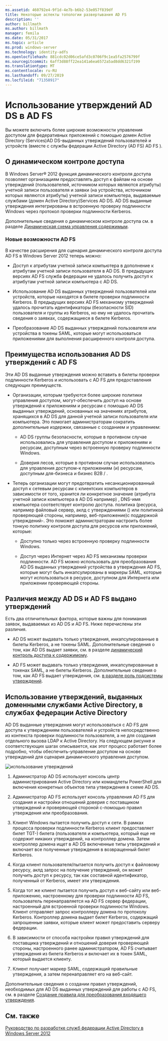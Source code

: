 ```yaml
---
ms.assetid: 460792e4-9f1d-4e7b-b6b2-53e057f839df
title: Некоторые аспекты топологии развертывания AD FS
description: ''
author: billmath
ms.author: billmath
manager: femila
ms.date: 05/31/2017
ms.topic: article
ms.prod: windows-server
ms.technology: identity-adfs
ms.openlocfilehash: 881cdc02d06ce5afd3c0706f9c1ea5fa2576799f
ms.sourcegitcommit: 6aff3d88ff22ea141a6ea6572a5ad8dd6321f199
ms.translationtype: MT
ms.contentlocale: ru-RU
ms.lasthandoff: 09/27/2019
ms.locfileid: "71358917"
---
```

# <a name="using-ad-ds-claims-with-ad-fs"></a>Использование утверждений AD DS в AD FS
  
  
Вы можете включить более широкие возможности управления доступом для федеративных приложений с помощью домен Active Directory \(Services\)AD DS\-выданных утверждений пользователей и устройств \(вместе с службы федерации Active Directory (AD FS) AD FS \).  
  
## <a name="about-dynamic-access-control"></a>О динамическом контроле доступа  
В Windows Server® 2012 функция динамического контроля доступа позволяет организациям предоставлять доступ к файлам на основе утверждений \(пользователей, источником которых являются атрибуты\) учетной записи пользователя и заявки \(на устройства, источником которых являются атрибуты\) учетной записи компьютера, выдаваемые службами \(домен Active Directory\)Services AD DS. AD DS выданные утверждения интегрированы в встроенную проверку подлинности Windows через протокол проверки подлинности Kerberos.  
  
Дополнительные сведения о динамическом контроле доступа см. в разделе [Динамическая схема управления содержимым](../../solution-guides/Dynamic-Access-Control--Scenario-Overview.md#BKMK_APP).  
  
### <a name="whats-new-in-ad-fs"></a>Новые возможности AD FS  
В качестве расширения для сценария динамического контроля доступа AD FS в Windows Server 2012 теперь можно:  
  
-   Доступ к атрибутам учетной записи компьютера в дополнение к атрибутам учетной записи пользователя в AD DS. В предыдущих версиях AD FS служба федерации не удалось получить доступ к атрибутам учетной записи компьютера с AD DS.  
  
-   Использование AD DS выданных утверждений пользователей или устройств, которые находятся в билете проверки подлинности Kerberos. В предыдущих версиях AD FS механизму утверждений удалось прочитать идентификаторы \(безопасности SID\) пользователя и группы из Kerberos, но ему не удалось прочитать сведения о заявках, содержащиеся в билете Kerberos.  
  
-   Преобразование AD DS выданных утверждений пользователя или устройства в токены SAML, которые могут использоваться приложениями для выполнения расширенного контроля доступа.  
  
## <a name="benefits-of-using-ad-ds-claims-with-ad-fs"></a>Преимущества использования AD DS утверждений с AD FS  
Эти AD DS выданные утверждения можно вставить в билеты проверки подлинности Kerberos и использовать с AD FS для предоставления следующих преимуществ.  
  
-   Организации, которым требуются более широкие политики управления доступом, могут\-обеспечить доступ на основе утверждений к приложениям и ресурсам с помощью AD DS выданных утверждений, основанных на значениях атрибутов, хранящихся в AD DS для данной учетной записи пользователя или компьютера. Это помогает администраторам сократить дополнительные издержки, связанные с созданием и управлением:  
  
    -   AD DS группы безопасности, которые в противном случае использовались для управления доступом к приложениям и ресурсам, доступным через встроенную проверку подлинности Windows.  
  
    -   Доверия лесов, которые в противном случае использовались для управления доступом\-к приложениям \(и\) ресурсам, доступным для\-бизнеса и бизнес B2B \/ .  
  
-   Теперь организации могут предотвратить несанкционированный доступ к сетевым ресурсам с клиентских компьютеров в зависимости от того, хранится ли конкретное значение \(атрибута учетной записи компьютера в AD DS например\) , DNS-имя компьютера соответствует контролю доступа. политика \(ресурса, например файловый сервер, аклд с утверждениями \(\) или политикой проверяющей стороны, например, веб-приложение\)с поддержкой утверждений\-. Это поможет администраторам настроить более тонкую политику контроля доступа для ресурсов или приложений, которые:  
  
    -   Доступно только через встроенную проверку подлинности Windows.  
  
    -   Доступ через Интернет через AD FS механизмы проверки подлинности. AD FS можно использовать для преобразования AD DS выданных утверждений устройства в утверждения AD FS, которые могут быть инкапсулированы в маркеры SAML, которые могут использоваться в ресурсе, доступном для Интернета или приложении проверяющей стороны.  
  
## <a name="differences-between-ad-ds-and-ad-fs-issued-claims"></a>Различия между AD DS и AD FS выдано утверждений  
Есть два отличительных фактора, которые важны для понимания заявок, выдаваемых из AD DS и AD FS. Ниже перечислены эти различия.  
  
-   AD DS может выдавать только утверждения, инкапсулированные в билеты Kerberos, а не токены SAML. Дополнительные сведения о том, как AD DS выдает заявки, см. в разделе [динамический контроль доступа к содержимому](../../solution-guides/Dynamic-Access-Control--Scenario-Overview.md#BKMK_APP).  
  
-   AD FS может выдавать только утверждения, инкапсулированные в токенах SAML, а не билеты Kerberos. Дополнительные сведения о том, как AD FS выдает утверждения, см. [в разделе роль подсистемы утверждений](../../ad-fs/technical-reference/The-Role-of-the-Claims-Engine.md).  
  
## <a name="how-ad-ds-issued-claims-work-with-ad-fs"></a>Использование утверждений, выданных доменными службами Active Directory, в службах федерации Active Directory  
AD DS выданные утверждения могут использоваться с AD FS для доступа к утверждениям пользователей и устройств непосредственно из контекста проверки подлинности пользователя, а не для создания отдельного вызова LDAP к Active Directory. На следующем рисунке и соответствующих шагах описывается, как этот процесс работает более подробно, чтобы обеспечить\-управление доступом на основе утверждений для сценария динамического управления доступом.  
  
![использование утверждений](media/UsingADDSClaimswithADFS.gif)  
  
1.  Администратор AD DS использует консоль центр администрирования Active Directory или командлеты PowerShell для включения конкретных объектов типа утверждения в схеме AD DS.  
  
2.  Администратор AD FS использует консоль управления AD FS для создания и настройки отношений доверия с поставщиком утверждений и проверяющей стороной с\-помощью правил утверждения или преобразования.  
  
3.  Клиент Windows пытается получить доступ к сети. В рамках процесса проверки подлинности Kerberos клиент предоставляет билет TGT\-\) билета \(пользователя и компьютера, который еще не содержит никаких утверждений, на контроллер домена. Затем контроллер домена ищет в AD DS включенные типы утверждений и включает все полученные утверждения в возвращенный билет Kerberos.  
  
4.  Когда клиент пользователя\/пытается получить доступ к файловому ресурсу, аклд запрос на получение утверждений, он может получить доступ к ресурсу, так как составной идентификатор, полученный от Kerberos, имеет эти утверждения.  
  
5.  Когда тот же клиент пытается получить доступ к веб-сайту или веб-приложению, настроенному для проверки подлинности AD FS, пользователь перенаправляется на AD FS сервер федерации, настроенный для встроенной проверки подлинности Windows. Клиент отправляет запрос контроллеру домена по протоколу Kerberos. Контроллер домена выдает билет Kerberos, содержащий запрошенные заявки, которые клиент может предоставить серверу федерации.  
  
6.  В зависимости от способа настройки правил утверждений для поставщика утверждений и отношений доверия проверяющей стороны, настроенного ранее администратором, AD FS считывает утверждения из билета Kerberos и включает их в токен SAML, который выдается клиенту.  
  
7.  Клиент получает маркер SAML, содержащий правильные утверждения, а затем перенаправляет его на веб-сайт.  
  
Дополнительные сведения о создании правил утверждений, необходимых для AD DS выданных утверждений для работы с AD FS, см. в разделе [Создание правила для преобразования входящего утверждения](../../ad-fs/operations/Create-a-Rule-to-Transform-an-Incoming-Claim.md).  
  
## <a name="see-also"></a>См. также
[Руководство по разработке служб федерации Active Directory в Windows Server 2012](AD-FS-Design-Guide-in-Windows-Server-2012.md)
